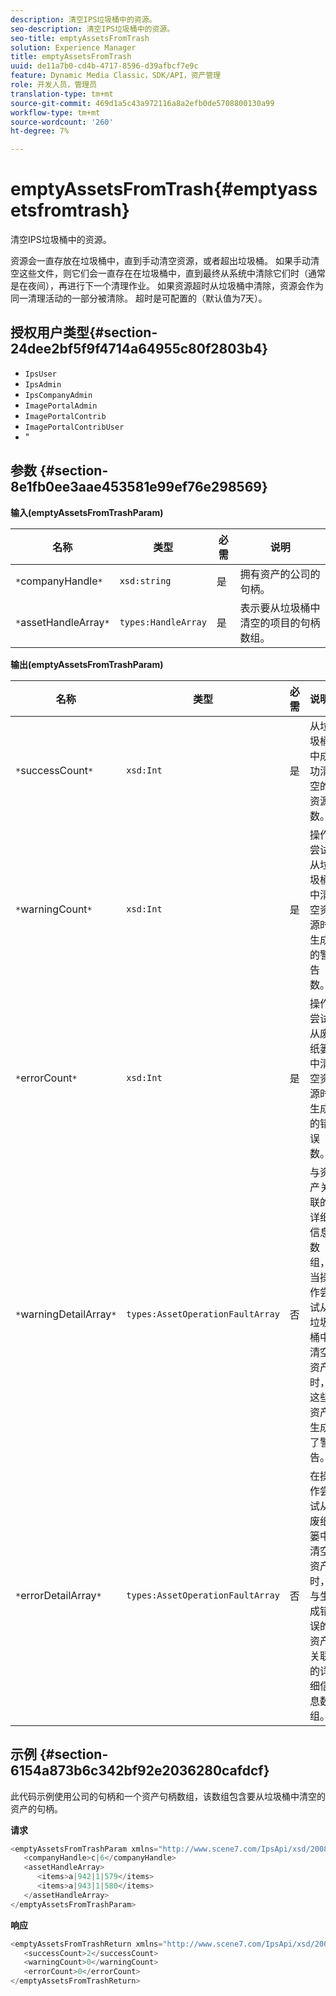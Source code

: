 ```yaml
---
description: 清空IPS垃圾桶中的资源。
seo-description: 清空IPS垃圾桶中的资源。
seo-title: emptyAssetsFromTrash
solution: Experience Manager
title: emptyAssetsFromTrash
uuid: de11a7b0-cd4b-4717-8596-d39afbcf7e9c
feature: Dynamic Media Classic，SDK/API，资产管理
role: 开发人员，管理员
translation-type: tm+mt
source-git-commit: 469d1a5c43a972116a8a2efb0de5708800130a99
workflow-type: tm+mt
source-wordcount: '260'
ht-degree: 7%

---
```



# emptyAssetsFromTrash{#emptyassetsfromtrash}

清空IPS垃圾桶中的资源。

资源会一直存放在垃圾桶中，直到手动清空资源，或者超出垃圾桶。 如果手动清空这些文件，则它们会一直存在在垃圾桶中，直到最终从系统中清除它们时（通常是在夜间），再进行下一个清理作业。 如果资源超时从垃圾桶中清除，资源会作为同一清理活动的一部分被清除。 超时是可配置的（默认值为7天）。

## 授权用户类型{#section-24dee2bf5f9f4714a64955c80f2803b4}

* `IpsUser`
* `IpsAdmin`
* `IpsCompanyAdmin`
* `ImagePortalAdmin`
* `ImagePortalContrib`
* `ImagePortalContribUser`
* &quot;

## 参数 {#section-8e1fb0ee3aae453581e99ef76e298569}

**输入(emptyAssetsFromTrashParam)**

| 名称 | 类型 | 必需 | 说明 |
|---|---|---|---|
| `*`companyHandle`*` | `xsd:string` | 是 | 拥有资产的公司的句柄。 |
| `*`assetHandleArray`*` | `types:HandleArray` | 是 | 表示要从垃圾桶中清空的项目的句柄数组。 |

**输出(emptyAssetsFromTrashParam)**

| 名称 | 类型 | 必需 | 说明 |
|---|---|---|---|
| `*`successCount`*` | `xsd:Int` | 是 | 从垃圾桶中成功清空的资源数。 |
| `*`warningCount`*` | `xsd:Int` | 是 | 操作尝试从垃圾桶中清空资源时生成的警告数。 |
| `*`errorCount`*` | `xsd:Int` | 是 | 操作尝试从废纸篓中清空资源时生成的错误数。 |
| `*`warningDetailArray`*` | `types:AssetOperationFaultArray` | 否 | 与资产关联的详细信息数组，当操作尝试从垃圾桶中清空资产时，这些资产生成了警告。 |
| `*`errorDetailArray`*` | `types:AssetOperationFaultArray` | 否 | 在操作尝试从废纸篓中清空资产时，与生成错误的资产关联的详细信息数组。 |

## 示例 {#section-6154a873b6c342bf92e2036280cafdcf}

此代码示例使用公司的句柄和一个资产句柄数组，该数组包含要从垃圾桶中清空的资产的句柄。

**请求**

```java
<emptyAssetsFromTrashParam xmlns="http://www.scene7.com/IpsApi/xsd/2008-01-15">
   <companyHandle>c|6</companyHandle>
   <assetHandleArray>
      <items>a|942|1|579</items>
      <items>a|943|1|580</items>
   </assetHandleArray>
</emptyAssetsFromTrashParam>
```

**响应**

```java
<emptyAssetsFromTrashReturn xmlns="http://www.scene7.com/IpsApi/xsd/2008-01-15">
   <successCount>2</successCount>
   <warningCount>0</warningCount>
   <errorCount>0</errorCount>
</emptyAssetsFromTrashReturn>
```

